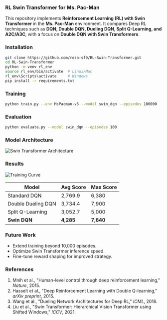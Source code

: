 
### RL Swin Transformer for Ms. Pac-Man

This repository implements **Reinforcement Learning (RL) with Swin Transformer** in the **Ms. Pac-Man** environment. It compares Deep RL techniques such as **DQN, Double DQN, Dueling DQN, Split Q-Learning, and A2C/A3C**, with a focus on **Double DQN with Swin Transformers**.

### Installation
```bash
git clone https://github.com/reza-sf9/RL-Swin-Transformer.git
cd RL-Swin-Transformer
python -m venv rl_env
source rl_env/bin/activate  # Linux/Mac
rl_env\Scripts\activate     # Windows
pip install -r requirements.txt
```

### Training
```bash
python train.py --env MsPacman-v5 --model swin_dqn --episodes 100000
```

### Evaluation
```bash
python evaluate.py --model swin_dqn --episodes 100
```

### Model Architecture
![Swin Transformer Architecture](path/to/swin_architecture.png) <!-- Placeholder for Swin Transformer diagram -->

### Results
![Training Curve](path/to/training_curve.png) <!-- Placeholder for training curve image -->

| Model               | Avg Score | Max Score |
|--------------------|------------|------------|
| Standard DQN      | 2,769.9    | 6,380      |
| Double Dueling DQN | 3,734.4    | 7,900      |
| Split Q-Learning  | 3,052.7    | 5,000      |
| **Swin DQN**      | **4,285**  | **7,640**  |

### Future Work
- Extend training beyond 10,000 episodes.
- Optimize Swin Transformer inference speed.
- Fine-tune reward shaping for improved strategy.



### References
1. Mnih et al., "Human-level control through deep reinforcement learning," *Nature*, 2015.
2. Hasselt et al., "Deep Reinforcement Learning with Double Q-learning," *arXiv preprint*, 2015.
3. Wang et al., "Dueling Network Architectures for Deep RL," *ICML*, 2016.
4. Liu et al., "Swin Transformer: Hierarchical Vision Transformer using Shifted Windows," *ICCV*, 2021.
```

